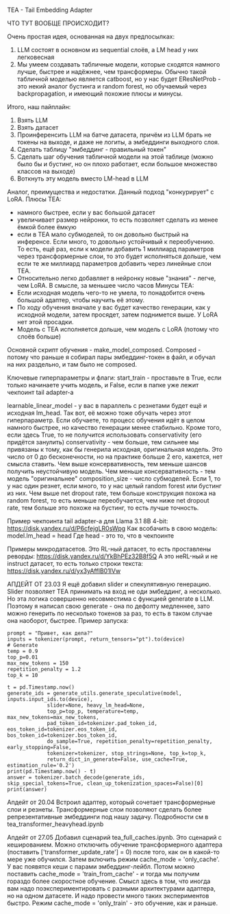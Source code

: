 TEA - Tail Embedding Adapter

ЧТО ТУТ ВООБЩЕ ПРОИСХОДИТ?

Очень простая идея, основанная на двух предпосылках:
1) LLM состоят в основном из sequential слоёв, а LM head у них легковесная
2) Мы умеем создавать табличные модели, которые сходятся намного лучше, быстрее и надёжнее, чем трансформеры. Обычно такой табличной моделью является catboost, но у нас будет EResNetProb - это некий аналог бустинга и random forest, но обучаемый через backpropagation, и имеющий похожие плюсы и минусы.

Итого, наш пайплайн:
1) Взять LLM
2) Взять датасет
3) Проинференсить LLM на батче датасета, причём из LLM брать не токены на выходе, и даже не логиты, а эмбеддинги выходного слоя.
4) Сделать таблицу "эмбеддинг - правильный токен"
5) Сделать шаг обучения табличной модели на этой таблице (можно было бы и бустинг, но он плохо работает, если большое множество классов на выходе)
6) Воткнуть эту модель вместо LM-head в LLM


Аналог, преимущества и недостатки.
Данный подход "конкурирует" с LoRA.
Плюсы TEA:
- намного быстрее, если у вас большой датасет
- увеличивает размер нейронки, то есть позволяет сделать из менее ёмкой более ёмкую
- если в TEA мало субмоделей, то он довольно быстрый на инференсе. Если много, то довольно устойчивый к переобучению. То есть, ещё раз, если к модели добавить 1 миллиард параметров через трансформерные слои, то это будет исполняться дольше, чем если те же миллиард параметров добавить через линейные слои TEA.
- Относительно легко добавляет в нейронку новые "знания" - легче, чем LoRA. В смысле, за меньшее число часов
Минусы TEA:
- Если исходная модель чего-то не умела, то понадобится очень большой адаптер, чтобы научить её этому.
- По ходу обучения вначале у вас будет качество генерации, как у исходной модели, затем просядет, затем поднимется выше. У LoRA нет этой просадки.
- Модель с TEA исполняется дольше, чем модель с LoRA (потому что слоёв больше)



Основной скрипт обучения - make_model_composed. Composed - потому что раньше я собирал пары эмбеддинг-токен в файл, и обучал на них раздельно, и там было не composed.

Ключевые гиперпараметры и флаги:
start_train - проставьте в True, если только начинаете учить модель, и False, если в папке уже лежит чекпоинт tail adapter-а

learnable_linear_model - у вас в параллель с резнетами будет ещё и исходная lm_head. Так вот, её можно тоже обучать через этот гиперпараметр. Если обучаете, то процесс обучения идёт в целом намного быстрее, но качество генерации менее стабильно. Кроме того, если здесь True, то не получится использовать conservativity (его придётся занулить)
conservativity - чем больше, тем сильнее мы привязаны к тому, как бы генерила исходная, оригинальная модель. Это число от 0 до бесконечности, но на практике больше 2 его, кажется, нет смысла ставить. Чем выше консервативность, тем меньше шансов получить неустойчивую модель. Чем меньше консервативность - тем модель "оригинальнее"
composition_size - число субмоделей. Если 1, то у нас один резнет, если много, то у нас целый random forest или бустинг из них. Чем выше net dropout rate, тем больше конструкция похожа на random forest, то есть меньше переобучается, чем ниже net dropout rate, тем больше это похоже на бустинг, то есть лучше точность.

Пример чекпоинта tail adapter-а для Llama 3.1 8B 4-bit:
https://disk.yandex.ru/d/P6cfejgLR0sWpg
Как всобачить в свою модель: 
model.lm_head = head
Где head - это то, что в чекпоинте

Примеры микродатасетов.
Это RL-ный датасет, то есть проставлены реворды: https://disk.yandex.ru/d/YkBhPEz32B8f5Q
А это неRL-ный и не instruct датасет, то есть только строки текста: https://disk.yandex.ru/d/yx3yAffIB01lVw


АПДЕЙТ ОТ 23.03
Я ещё добавил slider и спекулятивную генерацию. Slider позволяет TEA принимать на вход не оди эмбеддинг, а несколько.
Но эта логика совершенно несовместима с функцией generate в LLM. Поэтому я написал свою generate - она по дефолту медленнее, зато можно генерить по несколько токенов за раз, то есть в таком случае она наоборот, быстрее. Пример запуска:
```
prompt = "Привет, как дела?"
inputs = tokenizer(prompt, return_tensors="pt").to(device)
# Generate
temp = 0.9
top_p=0.01
max_new_tokens = 150
repetition_penalty = 1.2
top_k = 10

t = pd.Timestamp.now()
generate_ids = generate_utils.generate_speculative(model, inputs.input_ids.to(device), 
             slider=None, heavy_lm_head=None,
             top_p=top_p, temperature=temp, max_new_tokens=max_new_tokens, 
             pad_token_id=tokenizer.pad_token_id, eos_token_id=tokenizer.eos_token_id, bos_token_id=tokenizer.bos_token_id, 
             do_sample=True, repetition_penalty=repetition_penalty, early_stopping=False, 
             tokenizer=tokenizer, stop_strings=None, top_k=top_k, 
             return_dict_in_generate=False, use_cache=True, estimation_rule='0.2')
print(pd.Timestamp.now() - t)
answer = tokenizer.batch_decode(generate_ids, skip_special_tokens=True, clean_up_tokenization_spaces=False)[0]
print(answer)
```

Апдейт от 20.04
Встроил адаптер, который сочетает трансформерные слои и резнеты. Трансформерные слои позволяют сделать более репрезентативные эмбеддинги под нашу задачу. Подробности см в tea_transformer_heavyhead.ipynb

Апдейт от 27.05
Добавил сценарий tea_full_caches.ipynb. Это сценарий с кешированием. Можно отключить обучение трансформерного адаптера (поставить ['transformer_update_rate'] = 0) после того, как он в какой-то мере уже обучился. Затем включить режим cache_mode = 'only_cache'. У вас появятся кеши с парами эмбеддинг-лейбл. Потом можно поставить cache_mode = 'train_from_cache' - и тогда мы получим гораздо более скоростное обучение. Смысл здесь в том, что иногда вам надо поэкспериментировать с разными архитектурами адаптера, но на одном датасете. И надо провести много таких экспериментов быстро.
Режим cache_mode = 'only_train' - это обучение, как и раньше.